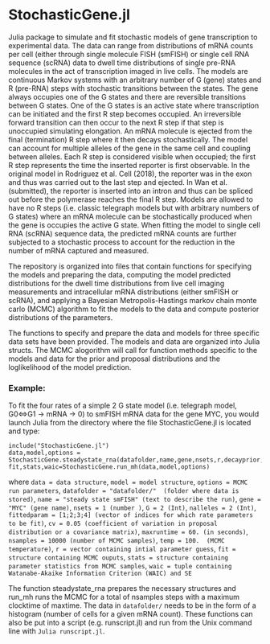 # StochasticGene.jl

Julia package to simulate and fit stochastic models of gene transcription to experimental data. The data can range from distributions of mRNA counts per cell (either through single molecule FISH (smFISH) or single cell RNA sequence (scRNA) data to dwell time distributions of single pre-RNA molecules in the act of transcription imaged in live cells. The models are continuous Markov systems with an arbitrary number of G (gene) states and R (pre-RNA) steps with stochastic transitions between the states. The gene always occupies one of the G states and there are reversible transitions between G states.  One of the G states is an active state where transcription can be initiated and the first R step becomes occupied. An irreversible forward transition can then occur to the next R step if that step is unoccupied simulating elongation. An mRNA molecule is ejected from the final (termination) R step where it then decays stochastically. The model can account for multiple alleles of the gene in the same cell and coupling between alleles. Each R step is considered visible when occupied; the first R step represents the time the inserted reporter is first observable. In the original model in Rodriguez et al. Cell (2018), the reporter was in the exon and thus was carried out to the last step and ejected. In Wan et al. (submitted), the reporter is inserted into an intron and thus can be spliced out before the polymerase reaches the final R step. Models are allowed to have no R steps (i.e. classic telegraph models but with arbitrary numbers of G states) where an mRNA molecule can be stochastically produced when the gene is occupies the active G state.  When fitting the model to single cell RNA (scRNA) sequence data, the predicted mRNA counts are further subjected to a stochastic process to account for the reduction in the number of mRNA captured and measured.

The repository is organized into files that contain functions for specifying the models and preparing the data, computing the model predicted distributions for the dwell time distributions from live cell imaging measurements and intracellular mRNA distributions (either smFISH or scRNA), and applying a Bayesian Metropolis-Hastings markov chain monte carlo (MCMC) algorithm to fit the models to the data and compute posterior distributions of the parameters.

The functions to specify and prepare the data and models for three specific data sets have been provided. The models and data are organized into Julia structs. The MCMC alogorithm will call for function methods specific to the models and data for the prior and proposal distributions and the loglikelihood of the model prediction.

### Example:
To fit the four rates of a simple 2 G state model (i.e. telegraph model, G0<=>G1 -> mRNA -> 0) to smFISH mRNA data for the gene MYC,
you would launch Julia from the directory where the file StochasticGene.jl is located and type:

```
include("StochasticGene.jl")
data,model,options = StochasticGene.steadystate_rna(datafolder,name,gene,nsets,r,decayprior,G,nalleles,fittedparam,cv,maxtime,nsamples,temp)
fit,stats,waic=StochasticGene.run_mh(data,model,options)
```

where
`data = data structure`,
`model = model structure`,
`options = MCMC run parameters`,
`datafolder = "datafolder/"  (folder where data is stored)`,
`name = "steady state smFISH" (text to describe the run)`,
`gene = "MYC" (gene name)`,
`nsets = 1 (number )`,
`G = 2 (Int)`,
`nalleles = 2 (Int)`,
`fittedparam = [1;2;3;4] (vector of indices for which rate parameters to be fit)`, 
`cv = 0.05 (coefficient of variation in proposal distribution or a covariance matrix)`,
`maxruntime = 60. (in seconds)`,
`nsamples = 10000 (number of MCMC samples)`,
`temp = 100.  (MCMC temperature)`,
`r = vector containing intial parameter guess`,
`fit = structure containing MCMC ouputs`,
`stats = structure containing parameter statistics from MCMC samples`,
`waic = tuple containing Watanabe-Akaike Information Criterion (WAIC) and SE`

The function steadystate_rna prepares the necessary structures and run_mh runs the MCMC for a total of nsamples steps with a maximum clocktime of maxtime.
The data in `datafolder/` needs to be in the form of a histogram (number of cells for a given mRNA count).  These functions can also be put into a script (e.g. runscript.jl) and run from the Unix command line with `Julia runscript.jl`.
